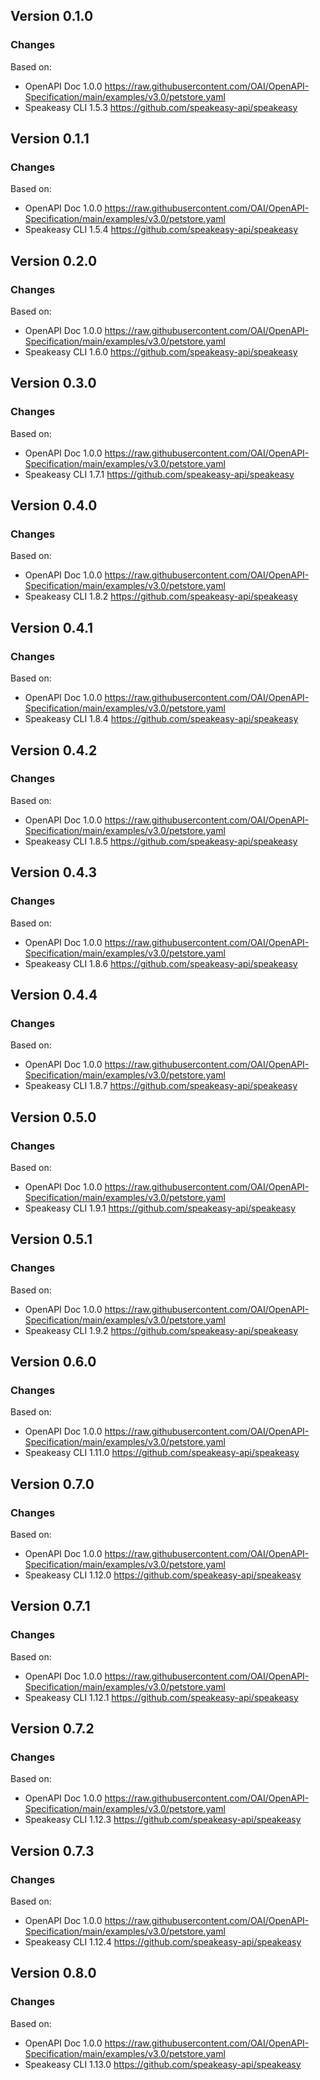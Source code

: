 

## Version 0.1.0
### Changes
Based on:
- OpenAPI Doc 1.0.0 https://raw.githubusercontent.com/OAI/OpenAPI-Specification/main/examples/v3.0/petstore.yaml
- Speakeasy CLI 1.5.3 https://github.com/speakeasy-api/speakeasy

## Version 0.1.1
### Changes
Based on:
- OpenAPI Doc 1.0.0 https://raw.githubusercontent.com/OAI/OpenAPI-Specification/main/examples/v3.0/petstore.yaml
- Speakeasy CLI 1.5.4 https://github.com/speakeasy-api/speakeasy

## Version 0.2.0
### Changes
Based on:
- OpenAPI Doc 1.0.0 https://raw.githubusercontent.com/OAI/OpenAPI-Specification/main/examples/v3.0/petstore.yaml
- Speakeasy CLI 1.6.0 https://github.com/speakeasy-api/speakeasy

## Version 0.3.0
### Changes
Based on:
- OpenAPI Doc 1.0.0 https://raw.githubusercontent.com/OAI/OpenAPI-Specification/main/examples/v3.0/petstore.yaml
- Speakeasy CLI 1.7.1 https://github.com/speakeasy-api/speakeasy

## Version 0.4.0
### Changes
Based on:
- OpenAPI Doc 1.0.0 https://raw.githubusercontent.com/OAI/OpenAPI-Specification/main/examples/v3.0/petstore.yaml
- Speakeasy CLI 1.8.2 https://github.com/speakeasy-api/speakeasy

## Version 0.4.1
### Changes
Based on:
- OpenAPI Doc 1.0.0 https://raw.githubusercontent.com/OAI/OpenAPI-Specification/main/examples/v3.0/petstore.yaml
- Speakeasy CLI 1.8.4 https://github.com/speakeasy-api/speakeasy

## Version 0.4.2
### Changes
Based on:
- OpenAPI Doc 1.0.0 https://raw.githubusercontent.com/OAI/OpenAPI-Specification/main/examples/v3.0/petstore.yaml
- Speakeasy CLI 1.8.5 https://github.com/speakeasy-api/speakeasy

## Version 0.4.3
### Changes
Based on:
- OpenAPI Doc 1.0.0 https://raw.githubusercontent.com/OAI/OpenAPI-Specification/main/examples/v3.0/petstore.yaml
- Speakeasy CLI 1.8.6 https://github.com/speakeasy-api/speakeasy

## Version 0.4.4
### Changes
Based on:
- OpenAPI Doc 1.0.0 https://raw.githubusercontent.com/OAI/OpenAPI-Specification/main/examples/v3.0/petstore.yaml
- Speakeasy CLI 1.8.7 https://github.com/speakeasy-api/speakeasy

## Version 0.5.0
### Changes
Based on:
- OpenAPI Doc 1.0.0 https://raw.githubusercontent.com/OAI/OpenAPI-Specification/main/examples/v3.0/petstore.yaml
- Speakeasy CLI 1.9.1 https://github.com/speakeasy-api/speakeasy

## Version 0.5.1
### Changes
Based on:
- OpenAPI Doc 1.0.0 https://raw.githubusercontent.com/OAI/OpenAPI-Specification/main/examples/v3.0/petstore.yaml
- Speakeasy CLI 1.9.2 https://github.com/speakeasy-api/speakeasy

## Version 0.6.0
### Changes
Based on:
- OpenAPI Doc 1.0.0 https://raw.githubusercontent.com/OAI/OpenAPI-Specification/main/examples/v3.0/petstore.yaml
- Speakeasy CLI 1.11.0 https://github.com/speakeasy-api/speakeasy

## Version 0.7.0
### Changes
Based on:
- OpenAPI Doc 1.0.0 https://raw.githubusercontent.com/OAI/OpenAPI-Specification/main/examples/v3.0/petstore.yaml
- Speakeasy CLI 1.12.0 https://github.com/speakeasy-api/speakeasy

## Version 0.7.1
### Changes
Based on:
- OpenAPI Doc 1.0.0 https://raw.githubusercontent.com/OAI/OpenAPI-Specification/main/examples/v3.0/petstore.yaml
- Speakeasy CLI 1.12.1 https://github.com/speakeasy-api/speakeasy

## Version 0.7.2
### Changes
Based on:
- OpenAPI Doc 1.0.0 https://raw.githubusercontent.com/OAI/OpenAPI-Specification/main/examples/v3.0/petstore.yaml
- Speakeasy CLI 1.12.3 https://github.com/speakeasy-api/speakeasy

## Version 0.7.3
### Changes
Based on:
- OpenAPI Doc 1.0.0 https://raw.githubusercontent.com/OAI/OpenAPI-Specification/main/examples/v3.0/petstore.yaml
- Speakeasy CLI 1.12.4 https://github.com/speakeasy-api/speakeasy

## Version 0.8.0
### Changes
Based on:
- OpenAPI Doc 1.0.0 https://raw.githubusercontent.com/OAI/OpenAPI-Specification/main/examples/v3.0/petstore.yaml
- Speakeasy CLI 1.13.0 https://github.com/speakeasy-api/speakeasy